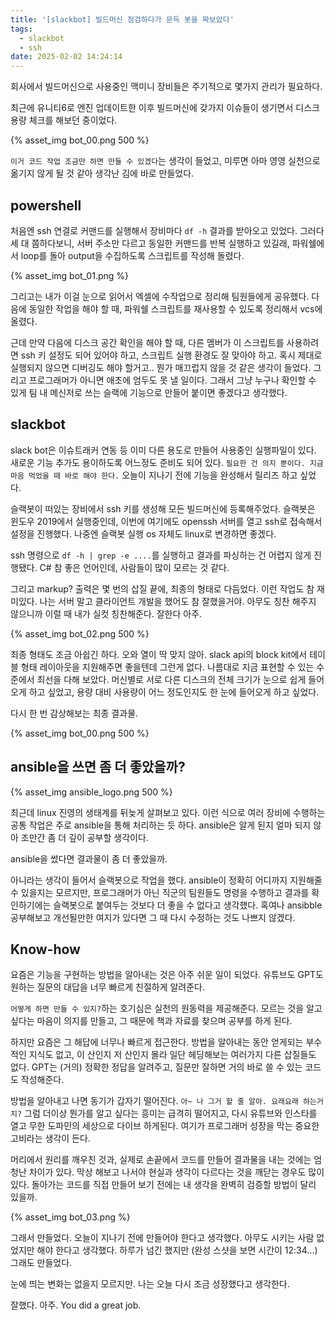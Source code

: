 ```yaml
---
title: '[slackbot] 빌드머신 점검하다가 문득 봇을 짜보았다'
tags:
  - slackbot
  - ssh
date: 2025-02-02 14:24:14
---
```



회사에서 빌드머신으로 사용중인 맥미니 장비들은 주기적으로 몇가지 관리가 필요하다.

최근에 유니티6로 엔진 업데이트한 이후 빌드머신에 갖가지 이슈들이 생기면서 디스크 용량 체크를 해보던 중이었다.

{% asset_img bot_00.png 500 %}

`이거 코드 작업 조금만 하면 만들 수 있겠다`는 생각이 들었고, 미루면 아마 영영 실천으로 옮기지 않게 될 것 같아 생각난 김에 바로 만들었다.

<!--more-->

## powershell

처음엔 ssh 연결로 커맨드를 실행해서 장비마다 `df -h` 결과를 받아오고 있었다. 그러다 세 대 쯤하다보니, 서버 주소만 다르고 동일한 커맨드를 반복 실행하고 있길래, 파워쉘에서 loop를 돌아 output을 수집하도록 스크립트를 작성해 돌렸다. 

{% asset_img bot_01.png %}

그리고는 내가 이걸 눈으로 읽어서 엑셀에 수작업으로 정리해 팀원들에게 공유했다.
다음에 동일한 작업을 해야 할 때, 파워쉘 스크립트를 재사용할 수 있도록 정리해서 vcs에 올렸다. 

근데 만약 다음에 디스크 공간 확인을 해야 할 때, 다른 멤버가 이 스크립트를 사용하려면 ssh 키 설정도 되어 있어야 하고, 스크립트 실행 환경도 잘 맞아야 하고. 혹시 제대로 실행되지 않으면 디버깅도 해야 할거고.. 뭔가 매끄럽지 않을 것 같은 생각이 들었다. 그리고 프로그래머가 아니면 애초에 엄두도 못 낼 일이다. 그래서 그냥 누구나 확인할 수 있게 팀 내 메신저로 쓰는 슬랙에 기능으로 만들어 붙이면 좋겠다고 생각했다.

## slackbot

slack bot은 이슈트래커 연동 등 이미 다른 용도로 만들어 사용중인 실행파일이 있다. 새로운 기능 추가도 용이하도록 어느정도 준비도 되어 있다. `필요한 건 의지 뿐이다. 지금 마음 먹었을 때 바로 해야 한다.` 오늘이 지나기 전에 기능을 완성해서 릴리즈 하고 싶었다. 

슬랙봇이 떠있는 장비에서 ssh 키를 생성해 모든 빌드머신에 등록해주었다. 슬랙봇은 윈도우 2019에서 실행중인데, 이번에 여기에도 openssh 서버를 열고 ssh로 접속해서 설정을 진행했다. 나중엔 슬랙봇 실행 os 자체도 linux로 변경하면 좋겠다. 

ssh 명령으로 `df -h | grep -e ....`를 실행하고 결과를 파싱하는 건 어렵지 않게 진행됐다. C# 참 좋은 언어인데, 사람들이 많이 모르는 것 같다. 

그리고 markup? 출력은 몇 번의 삽질 끝에, 최종의 형태로 다듬었다. 이런 작업도 참 재미있다. 나는 서버 말고 클라이언트 개발을 했어도 참 잘했을거야. 아무도 칭찬 해주지 않으니까 이럴 때 내가 실컷 칭찬해준다. 잘한다 아주.

{% asset_img bot_02.png 500 %}

최종 형태도 조금 아쉽긴 하다. 오와 열이 딱 맞지 않아. slack api의 block kit에서 테이블 형태 레이아웃을 지원해주면 좋을텐데 그런게 없다. 
나름대로 지금 표현할 수 있는 수준에서 최선을 다해 보았다. 
머신별로 서로 다른 디스크의 전체 크기가 눈으로 쉽게 들어오게 하고 싶었고, 용량 대비 사용량이 어느 정도인지도 한 눈에 들어오게 하고 싶었다.

다시 한 번 감상해보는 최종 결과물. 

{% asset_img bot_00.png 500 %}

## ansible을 쓰면 좀 더 좋았을까?

{% asset_img ansible_logo.png 500 %}

최근데 linux 진영의 생태계를 뒤늦게 살펴보고 있다. 이런 식으로 여러 장비에 수행하는 공통 작업은 주로 ansible을 통해 처리하는 듯 하다. ansible은 알게 된지 얼마 되지 않아 조만간 좀 더 깊이 공부할 생각이다. 

ansible을 썼다면 결과물이 좀 더 좋았을까. 

아니라는 생각이 들어서 슬랙봇으로 작업을 했다. ansible이 정확히 어디까지 지원해줄 수 있을지는 모르지만, 프로그래머가 아닌 직군의 팀원들도 명령을 수행하고 결과를 확인하기에는 슬랙봇으로 붙여두는 것보다 더 좋을 수 없다고 생각했다. 혹여나 ansibble 공부해보고 개선될만한 여지가 있다면 그 때 다시 수정하는 것도 나쁘지 않겠다. 

## Know-how

요즘은 기능을 구현하는 방법을 알아내는 것은 아주 쉬운 일이 되었다. 유튜브도 GPT도 원하는 질문의 대답을 너무 빠르게 친절하게 알려준다. 

`어떻게 하면 만들 수 있지?`하는 호기심은 실천의 원동력을 제공해준다. 모르는 것을 알고 싶다는 마음이 의지를 만들고, 그 때문에 책과 자료를 찾으며 공부를 하게 된다. 

하지만 요즘은 그 해답에 너무나 빠르게 접근한다. 방법을 알아내는 동안 얻게되는 부수적인 지식도 없고, 이 산인지 저 산인지 몰라 일단 헤딩해보는 여러가지 다른 삽질들도 없다. GPT는 (거의) 정확한 정답을 알려주고, 질문만 잘하면 거의 바로 쓸 수 있는 코드도 작성해준다. 

방법을 알아내고 나면 동기가 갑자기 떨어진다. `아~ 나 그거 할 줄 알아. 요래요래 하는거지?` 그럼 더이상 뭔가를 알고 싶다는 흥미는 급격히 떨어지고, 다시 유튜브와 인스타를 열고 무한 도파민의 세상으로 다이브 하게된다. 여기가 프로그래머 성장을 막는 중요한 고비라는 생각이 든다. 

머리에서 원리를 깨우친 것과, 실제로 손끝에서 코드를 만들어 결과물을 내는 것에는 엄청난 차이가 있다. 막상 해보고 나서야 현실과 생각이 다르다는 것을 깨닫는 경우도 많이 있다. 돌아가는 코드를 직접 만들어 보기 전에는 내 생각을 완벽히 검증할 방법이 달리 있을까. 

{% asset_img bot_03.png %}

그래서 만들었다. 오늘이 지나기 전에 만들어야 한다고 생각했다. 아무도 시키는 사람 없었지만 해야 한다고 생각했다. 하루가 넘긴 했지만 (완성 스샷을 보면 시간이 12:34...) 그래도 만들었다.

눈에 띄는 변화는 없을지 모르지만. 나는 오늘 다시 조금 성장했다고 생각한다. 

잘했다. 아주. 
You did a great job.